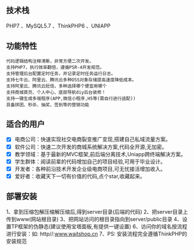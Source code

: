 ## 技术栈
  PHP7 、MySQL5.7 、ThinkPHP6 、UNIAPP
  
## 功能特性
    代码逻辑结构注释清晰，非常方便二次开发。
    支持PHP7，执行效率翻倍，遵循PSR-4开发规范。
    支持管理后台配置定时任务，并记录定时任务运行日志。
    支持七牛云、阿里云、腾讯云多种OSS对象存储提高速度降低成本。
    支持阿里云、腾讯云短信，多种选择哪个便宜用哪个
    支持商城首页、个人中心、底部导航diy后台装修！
    支持一键生成多端程序(APP,微信小程序,H5等(需自行进行适配))
    具备拼团、秒杀、抽奖、签到等的营销功能

## 适合的用户
- [x] 电商公司：快速实现社交电商裂变推广变现,搭建自己私域流量方案。
- [x] 软件公司：快速二次开发的商城系统解决方案,代码全开源,无加密。
- [x] 教学领域：基于最新的MVC框架,前后端分离技术,Uniapp跨终端解决方案。
- [x] 学生群体：阅读前辈的代码增加自己的项目经验,可用于毕业设计。
- [x] 开发者：各种前沿技术开发企业级电商项目,可无忧接活增加收入。
- [x] 爱好者：收藏天下一切有价值的代码,点个star,收藏起来。

## 部署安装
1、拿到压缩包解压缩解压缩后,得到server目录(后端的代码)
2、把server目录上传到www(网站根目录)
3、把网站访问的根目录指向到server/public目录
4、设置TP框架的伪静态(建议使用宝塔面板,有提供一键设置)
6、访问你的域名按流程进行安装：如: http//:www.waitshop.cn
7、PS: 安装流程完全遵循ThinkPHP的安装规范